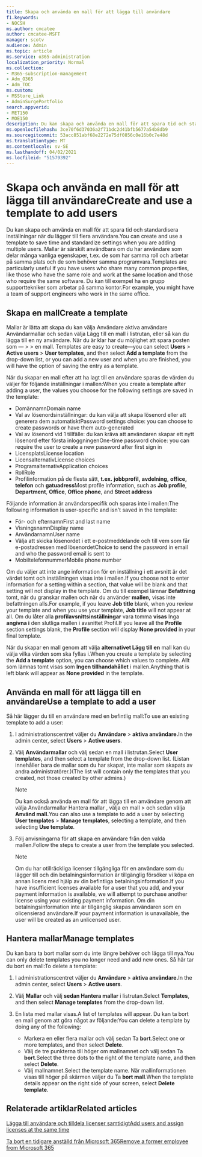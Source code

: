 ```yaml
---
title: Skapa och använda en mall för att lägga till användare
f1.keywords:
- NOCSH
ms.author: cmcatee
author: cmcatee-MSFT
manager: scotv
audience: Admin
ms.topic: article
ms.service: o365-administration
localization_priority: Normal
ms.collection:
- M365-subscription-management
- Adm_O365
- Adm_TOC
ms.custom:
- MSStore_Link
- AdminSurgePortfolio
search.appverid:
- MET150
- MOE150
description: Du kan skapa och använda en mall för att spara tid och standardisera inställningar när du lägger till flera användare.
ms.openlocfilehash: 3ce70f6d37036a2f71bdc2d41bfb5677a54b8db9
ms.sourcegitcommit: 53acc851abf68e2272e75df0856c0e16b0c7e48d
ms.translationtype: MT
ms.contentlocale: sv-SE
ms.lasthandoff: 04/02/2021
ms.locfileid: "51579392"
---
```

# <a name="create-and-use-a-template-to-add-users"></a><span data-ttu-id="d9d5d-103">Skapa och använda en mall för att lägga till användare</span><span class="sxs-lookup"><span data-stu-id="d9d5d-103">Create and use a template to add users</span></span>

<span data-ttu-id="d9d5d-104">Du kan skapa och använda en mall för att spara tid och standardisera inställningar när du lägger till flera användare.</span><span class="sxs-lookup"><span data-stu-id="d9d5d-104">You can create and use a template to save time and standardize settings when you are adding multiple users.</span></span> <span data-ttu-id="d9d5d-105">Mallar är särskilt användbara om du har användare som delar många vanliga egenskaper, t.ex. de som har samma roll och arbetar på samma plats och de som behöver samma programvara.</span><span class="sxs-lookup"><span data-stu-id="d9d5d-105">Templates are particularly useful if you have users who share many common properties, like those who have the same role and work at the same location and those who require the same software.</span></span> <span data-ttu-id="d9d5d-106">Du kan till exempel ha en grupp supporttekniker som arbetar på samma kontor.</span><span class="sxs-lookup"><span data-stu-id="d9d5d-106">For example, you might have a team of support engineers who work in the same office.</span></span>  

## <a name="create-a-template"></a><span data-ttu-id="d9d5d-107">Skapa en mall</span><span class="sxs-lookup"><span data-stu-id="d9d5d-107">Create a template</span></span>

<span data-ttu-id="d9d5d-108">Mallar är lätta att skapa du kan välja Användare aktiva användare Användarmallar och sedan välja Lägg till en mall i listrutan, eller så kan du lägga till en ny användare. När du är klar har du möjlighet att spara posten som &mdash;   >    >  en mall. </span><span class="sxs-lookup"><span data-stu-id="d9d5d-108">Templates are easy to create&mdash;you can select **Users** > **Active users** > **User templates**, and then select **Add a template** from the drop-down list, or you can add a new user and when you are finished, you will have the option of saving the entry as a template.</span></span>

<span data-ttu-id="d9d5d-109">När du skapar en mall efter att ha lagt till en användare sparas de värden du väljer för följande inställningar i mallen:</span><span class="sxs-lookup"><span data-stu-id="d9d5d-109">When you create a template after adding a user, the values you choose for the following settings are saved in the template:</span></span>

- <span data-ttu-id="d9d5d-110">Domännamn</span><span class="sxs-lookup"><span data-stu-id="d9d5d-110">Domain name</span></span>
- <span data-ttu-id="d9d5d-111">Val av lösenordsinställningar: du kan välja att skapa lösenord eller att generera dem automatiskt</span><span class="sxs-lookup"><span data-stu-id="d9d5d-111">Password settings choice: you can choose to create passwords or have them auto-generated</span></span>
- <span data-ttu-id="d9d5d-112">Val av lösenord vid 1 tillfälle: du kan kräva att användaren skapar ett nytt lösenord efter första inloggningen</span><span class="sxs-lookup"><span data-stu-id="d9d5d-112">One-time password choice: you can require the user to create a new password after first sign in</span></span>
- <span data-ttu-id="d9d5d-113">Licensplats</span><span class="sxs-lookup"><span data-stu-id="d9d5d-113">License location</span></span>
- <span data-ttu-id="d9d5d-114">Licensalternativ</span><span class="sxs-lookup"><span data-stu-id="d9d5d-114">License choices</span></span>
- <span data-ttu-id="d9d5d-115">Programalternativ</span><span class="sxs-lookup"><span data-stu-id="d9d5d-115">Application choices</span></span>
- <span data-ttu-id="d9d5d-116">Roll</span><span class="sxs-lookup"><span data-stu-id="d9d5d-116">Role</span></span>
- <span data-ttu-id="d9d5d-117">Profilinformation på de flesta sätt, **t.ex.** **jobbprofil,** **avdelning,** **office, telefon** och **gatuadress**</span><span class="sxs-lookup"><span data-stu-id="d9d5d-117">Most profile information, such as **Job profile**, **Department**, **Office**, **Office phone**, and **Street address**</span></span> 

<span data-ttu-id="d9d5d-118">Följande information är användarspecifik och sparas inte i mallen:</span><span class="sxs-lookup"><span data-stu-id="d9d5d-118">The following information is user-specific and isn't saved in the template:</span></span>

- <span data-ttu-id="d9d5d-119">För- och efternamn</span><span class="sxs-lookup"><span data-stu-id="d9d5d-119">First and last name</span></span>
- <span data-ttu-id="d9d5d-120">Visningsnamn</span><span class="sxs-lookup"><span data-stu-id="d9d5d-120">Display name</span></span>
- <span data-ttu-id="d9d5d-121">Användarnamn</span><span class="sxs-lookup"><span data-stu-id="d9d5d-121">User name</span></span>
- <span data-ttu-id="d9d5d-122">Välja att skicka lösenordet i ett e-postmeddelande och till vem som får e-postadressen med lösenordet</span><span class="sxs-lookup"><span data-stu-id="d9d5d-122">Choice to send the password in email and who the password email is sent to</span></span>
- <span data-ttu-id="d9d5d-123">Mobiltelefonnummer</span><span class="sxs-lookup"><span data-stu-id="d9d5d-123">Mobile phone number</span></span>

<span data-ttu-id="d9d5d-124">Om du väljer att inte ange information för en inställning i ett avsnitt är det värdet tomt och inställningen visas inte i mallen.</span><span class="sxs-lookup"><span data-stu-id="d9d5d-124">If you choose not to enter information for a setting within a section, that value will be blank and that setting will not display in the template.</span></span> <span data-ttu-id="d9d5d-125">Om du till exempel lämnar **Befattning** tomt, när du granskar mallen och när du använder **mallen,** visas inte befattningen alls.</span><span class="sxs-lookup"><span data-stu-id="d9d5d-125">For example, if you leave **Job title** blank, when you review your template and when you use your template, **Job title** will not appear at all.</span></span> <span data-ttu-id="d9d5d-126">Om du låter alla **profilavsnittsinställningar** vara tomma **visas** Inga **angivna i** den slutliga mallen i avsnittet Profil.</span><span class="sxs-lookup"><span data-stu-id="d9d5d-126">If you leave all the **Profile** section settings blank, the **Profile** section will display **None provided** in your final template.</span></span>

<span data-ttu-id="d9d5d-127">När du skapar en mall genom att välja **alternativet Lägg till en** mall kan du välja vilka värden som ska fyllas i.</span><span class="sxs-lookup"><span data-stu-id="d9d5d-127">When you create a template by selecting the **Add a template** option, you can choose which values to complete.</span></span> <span data-ttu-id="d9d5d-128">Allt som lämnas tomt visas som **Ingen tillhandahållet** i mallen.</span><span class="sxs-lookup"><span data-stu-id="d9d5d-128">Anything that is left blank will appear as **None provided** in the template.</span></span>

## <a name="use-a-template-to-add-a-user"></a><span data-ttu-id="d9d5d-129">Använda en mall för att lägga till en användare</span><span class="sxs-lookup"><span data-stu-id="d9d5d-129">Use a template to add a user</span></span>

<span data-ttu-id="d9d5d-130">Så här lägger du till en användare med en befintlig mall:</span><span class="sxs-lookup"><span data-stu-id="d9d5d-130">To use an existing template to add a user:</span></span>

1. <span data-ttu-id="d9d5d-131">I administrationscentret väljer du **Användare**  >  **aktiva användare.**</span><span class="sxs-lookup"><span data-stu-id="d9d5d-131">In the admin center, select **Users** > **Active users**.</span></span>

2. <span data-ttu-id="d9d5d-132">Välj **Användarmallar** och välj sedan en mall i listrutan.</span><span class="sxs-lookup"><span data-stu-id="d9d5d-132">Select **User templates**, and then select a template from the drop-down list.</span></span> <span data-ttu-id="d9d5d-133">(Listan innehåller bara de mallar som du har skapat, inte mallar som skapats av andra administratörer.)</span><span class="sxs-lookup"><span data-stu-id="d9d5d-133">(The list will contain only the templates that you created, not those created by other admins.)</span></span>

   > [!NOTE]
   > <span data-ttu-id="d9d5d-134">Du kan också använda en mall för att lägga till en användare genom att välja Användarmallar Hantera mallar , välja en mall  >  och sedan välja **Använd mall.**</span><span class="sxs-lookup"><span data-stu-id="d9d5d-134">You can also use a template to add a user by selecting **User templates** > **Manage templates**, selecting a template, and then selecting **Use template**.</span></span>

3. <span data-ttu-id="d9d5d-135">Följ anvisningarna för att skapa en användare från den valda mallen.</span><span class="sxs-lookup"><span data-stu-id="d9d5d-135">Follow the steps to create a user from the template you selected.</span></span>

   > [!NOTE]
   > <span data-ttu-id="d9d5d-136">Om du har otillräckliga licenser tillgängliga för en användare som du lägger till och din betalningsinformation är tillgänglig försöker vi köpa en annan licens med hjälp av din befintliga betalningsinformation.</span><span class="sxs-lookup"><span data-stu-id="d9d5d-136">If you have insufficient licenses available for a user that you add, and your payment information is available, we will attempt to purchase another license using your existing payment information.</span></span> <span data-ttu-id="d9d5d-137">Om din betalningsinformation inte är tillgänglig skapas användaren som en olicensierad användare.</span><span class="sxs-lookup"><span data-stu-id="d9d5d-137">If your payment information is unavailable, the user will be created as an unlicensed user.</span></span>

## <a name="manage-templates"></a><span data-ttu-id="d9d5d-138">Hantera mallar</span><span class="sxs-lookup"><span data-stu-id="d9d5d-138">Manage templates</span></span>

<span data-ttu-id="d9d5d-139">Du kan bara ta bort mallar som du inte längre behöver och lägga till nya.</span><span class="sxs-lookup"><span data-stu-id="d9d5d-139">You can only delete templates you no longer need and add new ones.</span></span> <span data-ttu-id="d9d5d-140">Så här tar du bort en mall:</span><span class="sxs-lookup"><span data-stu-id="d9d5d-140">To delete a template:</span></span>

1. <span data-ttu-id="d9d5d-141">I administrationscentret väljer du **Användare**  >  **aktiva användare.**</span><span class="sxs-lookup"><span data-stu-id="d9d5d-141">In the admin center, select **Users** > **Active users**.</span></span>

2. <span data-ttu-id="d9d5d-142">Välj **Mallar** och välj **sedan Hantera mallar** i listrutan.</span><span class="sxs-lookup"><span data-stu-id="d9d5d-142">Select **Templates**, and then select **Manage templates** from the drop-down list.</span></span>

3. <span data-ttu-id="d9d5d-143">En lista med mallar visas.</span><span class="sxs-lookup"><span data-stu-id="d9d5d-143">A list of templates will appear.</span></span> <span data-ttu-id="d9d5d-144">Du kan ta bort en mall genom att göra något av följande:</span><span class="sxs-lookup"><span data-stu-id="d9d5d-144">You can delete a template by doing any of the following:</span></span>
    - <span data-ttu-id="d9d5d-145">Markera en eller flera mallar och välj sedan Ta **bort**.</span><span class="sxs-lookup"><span data-stu-id="d9d5d-145">Select one or more templates, and then select **Delete**.</span></span> 
    - <span data-ttu-id="d9d5d-146">Välj de tre punkterna till höger om mallnamnet och välj sedan Ta **bort**.</span><span class="sxs-lookup"><span data-stu-id="d9d5d-146">Select the three dots to the right of the template name, and then select **Delete**.</span></span>
    - <span data-ttu-id="d9d5d-147">Välj mallnamnet.</span><span class="sxs-lookup"><span data-stu-id="d9d5d-147">Select the template name.</span></span> <span data-ttu-id="d9d5d-148">När mallinformationen visas till höger på skärmen väljer du Ta **bort mall**.</span><span class="sxs-lookup"><span data-stu-id="d9d5d-148">When the template details appear on the right side of your screen, select **Delete template**.</span></span>

## <a name="related-articles"></a><span data-ttu-id="d9d5d-149">Relaterade artiklar</span><span class="sxs-lookup"><span data-stu-id="d9d5d-149">Related articles</span></span>

[<span data-ttu-id="d9d5d-150">Lägga till användare och tilldela licenser samtidigt</span><span class="sxs-lookup"><span data-stu-id="d9d5d-150">Add users and assign licenses at the same time</span></span>](add-users.md)

[<span data-ttu-id="d9d5d-151">Ta bort en tidigare anställd från Microsoft 365</span><span class="sxs-lookup"><span data-stu-id="d9d5d-151">Remove a former employee from Microsoft 365</span></span>](remove-former-employee.md)
  
